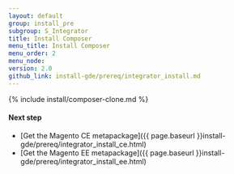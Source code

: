 ```yaml
---
layout: default
group: install_pre
subgroup: S_Integrator
title: Install Composer
menu_title: Install Composer
menu_order: 2
menu_node: 
version: 2.0
github_link: install-gde/prereq/integrator_install.md
---
```


{% include install/composer-clone.md %}

#### Next step
*	[Get the Magento CE metapackage]({{ page.baseurl }}install-gde/prereq/integrator_install_ce.html)
*	[Get the Magento EE metapackage]({{ page.baseurl }}install-gde/prereq/integrator_install_ee.html)